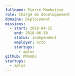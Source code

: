 ```yaml
---
fullname: Pierre Momboisse
role: Chargé de développement
domaine: Déploiement
missions:
  - start: 2018-04-25
    end: 2018-06-30
    status: independent
    employer: octo
    startups:
      - aplus
github: PMombs
startups:
  - aplus
---
```

